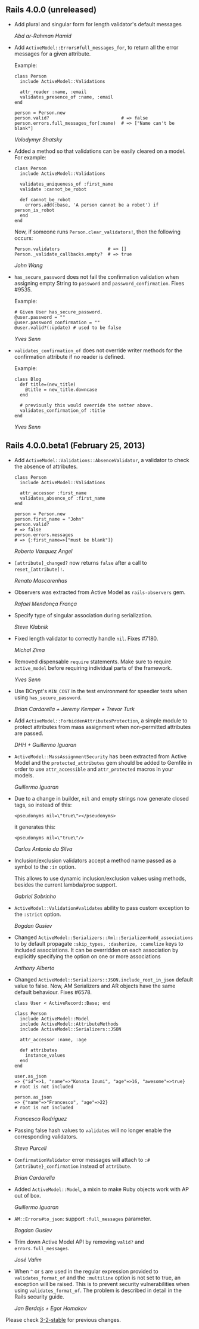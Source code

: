 ## Rails 4.0.0 (unreleased) ##
*   Add plural and singular form for length validator's default messages

    *Abd ar-Rahman Hamid*

*   Add `ActiveModel::Errors#full_messages_for`, to return all the error messages
    for a given attribute.

    Example:

        class Person
          include ActiveModel::Validations

          attr_reader :name, :email
          validates_presence_of :name, :email
        end

        person = Person.new
        person.valid?                           # => false
        person.errors.full_messages_for(:name)  # => ["Name can't be blank"]

    *Volodymyr Shatsky*

*   Added a method so that validations can be easily cleared on a model.
    For example:

        class Person
          include ActiveModel::Validations

          validates_uniqueness_of :first_name
          validate :cannot_be_robot

          def cannot_be_robot
            errors.add(:base, 'A person cannot be a robot') if person_is_robot
          end
        end

    Now, if someone runs `Person.clear_validators!`, then the following occurs:

        Person.validators                  # => []
        Person._validate_callbacks.empty?  # => true

    *John Wang*

*   `has_secure_password` does not fail the confirmation validation
    when assigning empty String to `password` and `password_confirmation`.
    Fixes #9535.

    Example:

        # Given User has_secure_password.
        @user.password = ""
        @user.password_confirmation = ""
        @user.valid?(:update) # used to be false

    *Yves Senn*

*   `validates_confirmation_of` does not override writer methods for
    the confirmation attribute if no reader is defined.

    Example:

        class Blog
          def title=(new_title)
            @title = new_title.downcase
          end

          # previously this would override the setter above.
          validates_confirmation_of :title
        end

    *Yves Senn*

## Rails 4.0.0.beta1 (February 25, 2013) ##

*   Add `ActiveModel::Validations::AbsenceValidator`, a validator to check the
    absence of attributes.

        class Person
          include ActiveModel::Validations

          attr_accessor :first_name
          validates_absence_of :first_name
        end

        person = Person.new
        person.first_name = "John"
        person.valid?
        # => false
        person.errors.messages
        # => {:first_name=>["must be blank"]}

    *Roberto Vasquez Angel*

*   `[attribute]_changed?` now returns `false` after a call to `reset_[attribute]!`.

    *Renato Mascarenhas*

*   Observers was extracted from Active Model as `rails-observers` gem.

    *Rafael Mendonça França*

*   Specify type of singular association during serialization.

    *Steve Klabnik*

*   Fixed length validator to correctly handle `nil`. Fixes #7180.

    *Michal Zima*

*   Removed dispensable `require` statements. Make sure to require `active_model` before requiring
    individual parts of the framework.

    *Yves Senn*

*   Use BCrypt's `MIN_COST` in the test environment for speedier tests when using `has_secure_password`.

    *Brian Cardarella + Jeremy Kemper + Trevor Turk*

*   Add `ActiveModel::ForbiddenAttributesProtection`, a simple module to
    protect attributes from mass assignment when non-permitted attributes are passed.

    *DHH + Guillermo Iguaran*

*   `ActiveModel::MassAssignmentSecurity` has been extracted from Active Model and the
    `protected_attributes` gem should be added to Gemfile in order to use
    `attr_accessible` and `attr_protected` macros in your models.

    *Guillermo Iguaran*

*   Due to a change in builder, `nil` and empty strings now generate
    closed tags, so instead of this:

        <pseudonyms nil=\"true\"></pseudonyms>

    it generates this:

        <pseudonyms nil=\"true\"/>

    *Carlos Antonio da Silva*

*   Inclusion/exclusion validators accept a method name passed as a symbol to the
    `:in` option.

    This allows to use dynamic inclusion/exclusion values using methods, besides
    the current lambda/proc support.

    *Gabriel Sobrinho*

*   `ActiveModel::Validation#validates` ability to pass custom exception to the
    `:strict` option.

    *Bogdan Gusiev*

*   Changed `ActiveModel::Serializers::Xml::Serializer#add_associations` to by default
    propagate `:skip_types, :dasherize, :camelize` keys to included associations.
    It can be overridden on each association by explicitly specifying the option on one
    or more associations

    *Anthony Alberto*

*   Changed `ActiveModel::Serializers::JSON.include_root_in_json` default value to false.
    Now, AM Serializers and AR objects have the same default behaviour. Fixes #6578.

        class User < ActiveRecord::Base; end

        class Person
          include ActiveModel::Model
          include ActiveModel::AttributeMethods
          include ActiveModel::Serializers::JSON

          attr_accessor :name, :age

          def attributes
            instance_values
          end
        end

        user.as_json
        => {"id"=>1, "name"=>"Konata Izumi", "age"=>16, "awesome"=>true}
        # root is not included

        person.as_json
        => {"name"=>"Francesco", "age"=>22}
        # root is not included

    *Francesco Rodriguez*

*   Passing false hash values to `validates` will no longer enable the corresponding validators.

    *Steve Purcell*

*   `ConfirmationValidator` error messages will attach to `:#{attribute}_confirmation` instead of `attribute`.

    *Brian Cardarella*

*   Added `ActiveModel::Model`, a mixin to make Ruby objects work with AP out of box.

    *Guillermo Iguaran*

*   `AM::Errors#to_json`: support `:full_messages` parameter.

    *Bogdan Gusiev*

*   Trim down Active Model API by removing `valid?` and `errors.full_messages`.

    *José Valim*

*   When `^` or `$` are used in the regular expression provided to `validates_format_of`
    and the `:multiline` option is not set to true, an exception will be raised. This is
    to prevent security vulnerabilities when using `validates_format_of`. The problem is
    described in detail in the Rails security guide.

    *Jan Berdajs + Egor Homakov*

Please check [3-2-stable](https://github.com/rails/rails/blob/3-2-stable/activemodel/CHANGELOG.md) for previous changes.
